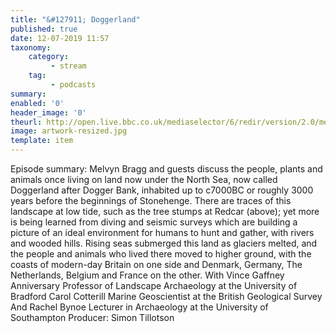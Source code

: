 ```yaml
---
title: "&#127911; Doggerland"
published: true
date: 12-07-2019 11:57
taxonomy:
    category:
         - stream
    tag:
         - podcasts
summary:
enabled: '0'
header_image: '0'
theurl: http://open.live.bbc.co.uk/mediaselector/6/redir/version/2.0/mediaset/audio-nondrm-download/proto/http/vpid/p07f9vmd.mp3
image: artwork-resized.jpg
template: item
---
```

 
Episode summary: Melvyn Bragg and guests discuss the people, plants and animals once living on land now under the North Sea, now called Doggerland after Dogger Bank, inhabited up to c7000BC or roughly 3000 years before the beginnings of Stonehenge. There are traces of this landscape at low tide, such as the tree stumps at Redcar (above); yet more is being learned from diving and seismic surveys which are building a picture of an ideal environment for humans to hunt and gather, with rivers and wooded hills. Rising seas submerged this land as glaciers melted, and the people and animals who lived there moved to higher ground, with the coasts of modern-day Britain on one side and Denmark, Germany, The Netherlands, Belgium and France on the other. With Vince Gaffney Anniversary Professor of Landscape Archaeology at the University of Bradford Carol Cotterill Marine Geoscientist at the British Geological Survey And Rachel Bynoe Lecturer in Archaeology at the University of Southampton Producer: Simon Tillotson
